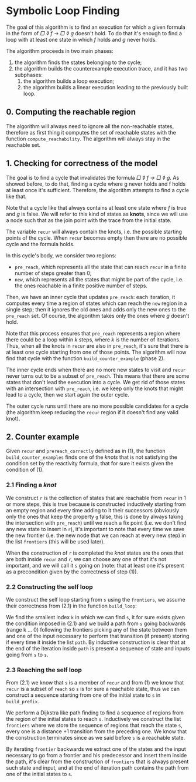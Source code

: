# Symbolic Loop Finding

<!-- 1. obiettivo: trovare un controesemptio per la formula; 
il controesempio è una trace con un ciclo dove f è valida una volta e g mai.
- insieme di tutti gli stati ragg
- tra quali di questi stati f valida e g non valida: stati da cui può partire il ciclo; (precisare che anche se il loop parte prima del "nodo" troviamo lo stesso ciclo anche partendo da lì, ma ci arriviamo in maniera diversa)
- main loop:
    - recur = potential candidates for the cycle
    - pre reach = tutti gli stati che in n >= 1 passi possono raggiungere recur
    - new = sono tutti gli stati che stiamo analizzando ora (la pre in cui g non è valida)
    - 
--> 

The goal of this algorithm is to find an execution for which a given formula in the form of *□ ◊ f -> □ ◊ g* doesn't hold. To do that it's enough to find a loop with at least one state in which *f* holds and *g* never holds.

The algorithm proceeds in two main phases:

1. the algorithm finds the states belonging to the cycle;
2. the algorithm builds the counterexample execution trace, and it has two subphases:
    1. the algorithm builds a loop execution;
    2. the algorithm builds a linear execution leading to the previously built loop.

## 0. Computing the reachable region

The algorithm will always need to ignore all the non-reachable states, therefore as first thing it computes the set of reachable states with the function `compute_reachability`. The algorithm will always stay in the reachable set.

## 1. Checking for correctness of the model

The goal is to find a cycle that invalidates the formula *□ ◊ f -> □ ◊ g*. As showed before, to do that, finding a cycle where g never holds and f holds at least once it's sufficient. Therefore, the algorithm attempts to find a cycle like that.

Note that a cycle like that always contains at least one state where *f* is true and *g* is false. We will refer to this kind of states as **knots**, since we will use a node such that as the join point with the trace from the initial state.

The variable `recur` will always contain the knots, i.e. the possible starting points of the cycle. When `recur` becomes empty then there are no possible cycle and the formula holds.

In this cycle's body, we consider two regions:

- `pre_reach`, which represents all the state that can reach `recur` in a finite number of steps greater than 0;
- `new`, which represents all the states that might be part of the cycle, i.e. the ones reachable in a finite positive number of steps.

Then, we have an inner cycle that updates `pre_reach`: each iteration, it computes every time a region of states which can reach the `new` region in a single step; then it ignores the old ones and adds only the new ones to the `pre_reach` set. Of course, the algorithm takes only the ones where *g* doesn't hold.

Note that this process ensures that `pre_reach` represents a region where there could be a loop within *k* steps, where *k* is the number of iterations. Thus, when all the knots in `recur` are also in `pre_reach`, it's sure that there is at least one cycle starting from one of those points. The algorithm will now find that cycle with the function `build_counter_example` (phase 2).

The inner cycle ends when there are no more new states to visit and `recur` never turns out to be a subset of `pre_reach`. This means that there are some states that don't lead the execution into a cycle. We get rid of those states with an intersection with `pre_reach`, i.e. we keep only the knots that might lead to a cycle, then we start again the outer cycle.

The outer cycle runs until there are no more possible candidates for a cycle (the algorithm keep reducing the `recur` region if it doesn't find any valid knot).

## 2. Counter example

Given `recur` and `prereach_correctly` defined as in (1), the function
`build_counter_examples` finds one of the *knots* that is not satisfying the
condition set by the reactivity formula, that for sure it exists given the condition
of (1).

### 2.1 Finding a *knot*

We construct `r` is the collection of states that are reachable from `recur` in 1 or 
more steps, this is true because is constructed inductively starting from an
empty region and every time adding to it their successors (obviously only the ones that
keep the property `g` false, this is done by always taking the intersection with
`pre_reach`) until we reach a fix point (i.e. we don't find any new state to insert in 
`r`), it's important to note that every time we save the new frontier (i.e. the
new node that we can reach at every new step) in the list `frontiers` (this will
be used later).

When the construction of `r` is completed the *knot* states are the ones that
are both inside `recur` and `r`, we can choose any one of that it's not
important, and we will call it `s` going on (note: that at least one it's
present as a precondition given by the correctness of step (1)).

### 2.2 Constructing the self loop

We construct the self loop starting from `s` using the `frontiers`, we assume
their correctness from (2.1) in the function `build_loop`:

We find the smallest index `k` in which we can find `s`, it for sure exists
given the condition imposed in (2.1) and we build a path from `s` going backwards
(range k ... 0) following the frontiers picking any of the state between them and 
one of the input necessary to perform that transition (if present) storing if
every time it inside the list `path`.
By inductive construction is clear that at the end of the iteration inside
`path` is present a sequence of state and inputs going from `s` to `s`.

### 2.3 Reaching the self loop

From (2.1) we know that `s` is a member of `recur` and from (1) we know that
`recur` is a subset of `reach` so `s` is for sure a reachable state, thus we can
construct a sequence starting from one of the initial state to `s` in
`build_prefix`.

We perform a Dijkstra like path finding to find a sequence of regions from the
region of the initial states to reach `s`. Inductively we construct the list
`frontiers` where we store the sequence of regions that reach the state `s`,
every one is a distance +1 transition from the preceding one. We know that the
construction terminates since as we said before `s` is a reachable state.

By iterating `frontier` backwards we extract one of the states and the
input necessary to go from a frontier and his predecessor and insert them inside
the path, it's clear from the construction of `frontiers` that is always present
such state and input, and at the end of iteration path contains the path from
one of the initial states to `s`.
